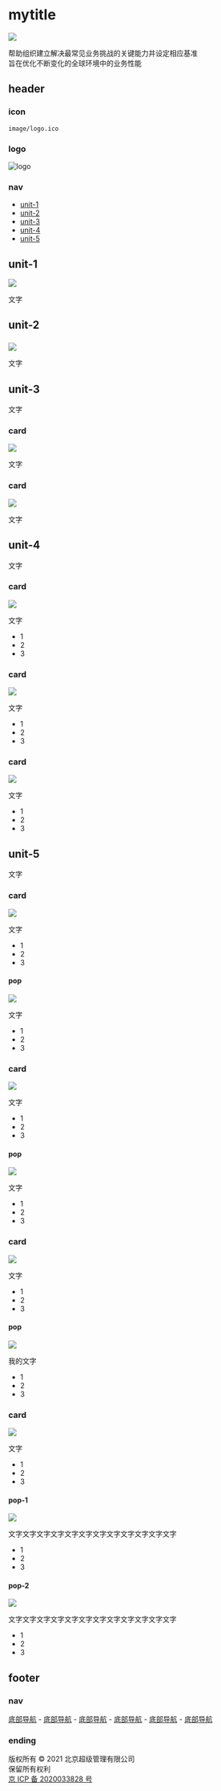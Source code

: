 # mytitle

![](image/banner.jpg)

帮助组织建立解决最常见业务挑战的关键能力并设定相应基准   
旨在优化不断变化的全球环境中的业务性能  

## header

### icon

`image/logo.ico`

### logo

![logo](image/logo.png)

### nav

- [unit-1](#unit-1)
- [unit-2](#unit-2)
- [unit-3](#unit-3)
- [unit-4](#unit-4)
- [unit-5](#unit-5)

## unit-1

![](image/shirt.svg)

文字

## unit-2

### 

![](image/teacher.svg)

文字

## unit-3

文字

### card

![](image/record.svg)

文字

### card

![](image/record.svg)

文字

## unit-4

文字

### card

![](image/cart.svg)

文字

- 1
- 2
- 3

### card

![](image/cart.svg)

文字

- 1
- 2
- 3

### card

![](image/cart.svg)

文字

- 1
- 2
- 3

## unit-5

文字

### card

![](image/bank.svg)

文字

- 1
- 2
- 3

#### pop

![](image/record.svg)

文字

- 1
- 2
- 3

### card

![](image/bank.svg)

文字

- 1
- 2
- 3

#### pop

![](image/record.svg)

文字

- 1
- 2
- 3

### card

![](image/bank.svg)

文字

- 1
- 2
- 3

#### pop

![](image/record.svg)

我的文字

- 1
- 2
- 3

### card

![](image/bank.svg)

文字

- 1
- 2
- 3

#### pop-1

![](image/record.svg)

文字文字文字文字文字文字文字文字文字文字文字文字

- 1
- 2
- 3

#### pop-2

![](image/record.svg)

文字文字文字文字文字文字文字文字文字文字文字文字

- 1
- 2
- 3

## footer

### nav

[底部导航](#) - [底部导航](#) - [底部导航](#) - [底部导航](#) - [底部导航](#) - [底部导航](#)

### ending

版权所有 © 2021 北京超级管理有限公司  
保留所有权利  
[京 ICP 备 2020033828 号](http://www.beian.miit.gov.cn/)
